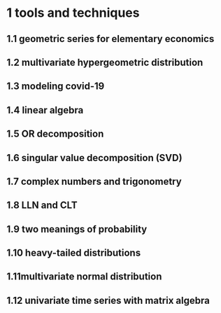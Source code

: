 # 1 tools and techniques

## 1.1 geometric series for elementary economics

## 1.2 multivariate hypergeometric distribution

## 1.3 modeling covid-19

## 1.4 linear algebra

## 1.5 OR decomposition

## 1.6 singular value decomposition (SVD)

## 1.7 complex numbers and trigonometry

## 1.8 LLN and CLT

## 1.9 two meanings of probability

## 1.10 heavy-tailed distributions

## 1.11multivariate normal distribution

## 1.12 univariate time series with matrix algebra